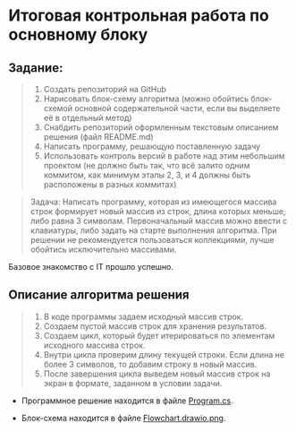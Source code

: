 # Итоговая контрольная работа по основному блоку



## Задание:
 
> 1. Создать репозиторий на GitHub
> 2. Нарисовать блок-схему алгоритма (можно обойтись блок-схемой основной содержательной части, если вы выделяете её в отдельный метод)
> 3. Снабдить репозиторий оформленным текстовым описанием решения (файл README.md)
> 4. Написать программу, решающую поставленную задачу
> 5. Использовать контроль версий в работе над этим небольшим проектом (не должно быть так, что всё залито одним коммитом, как минимум этапы 2, 3, и 4 должны быть расположены в разных коммитах)


> Задача: Написать программу, которая из имеющегося массива строк формирует новый массив из строк, длина которых меньше, либо равна 3 символам.
 > Первоначальный массив можно ввести с клавиатуры, либо задать на старте выполнения алгоритма. При решении не рекомендуется пользоваться коллекциями, лучше обойтись исключительно массивами.

Базовое знакомство с IT прошло успешно.

## Описание алгоритма  решения

> 1. В коде программы задаем исходный массив строк.
> 2. Создаем пустой массив строк для хранения результатов.
> 3. Создаем цикл, который будет итерироваться по элементам исходного массива строк.
> 4. Внутри цикла проверим длину текущей строки. Если длина не более 3 символов, то добавим строку в новый массив.
> 5. После завершения цикла выведем новый массив строк на экран в формате, заданном в условии задачи.



- Программное решение находится в файле [Program.cs](https://github.com/irinabassina/Test_work/blob/master/Task_1/Program.cs).

- Блок-схема находится в файле [Flowchart.drawio.png](https://github.com/irinabassina/Test_work/blob/master/Task_1/Flowchart.drawio.png).